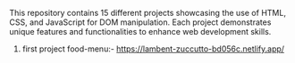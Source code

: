 This repository contains 15 different projects showcasing the use of HTML, CSS, and JavaScript for DOM manipulation. Each project demonstrates unique features and functionalities to enhance web development skills.
1. first project food-menu:- https://lambent-zuccutto-bd056c.netlify.app/
